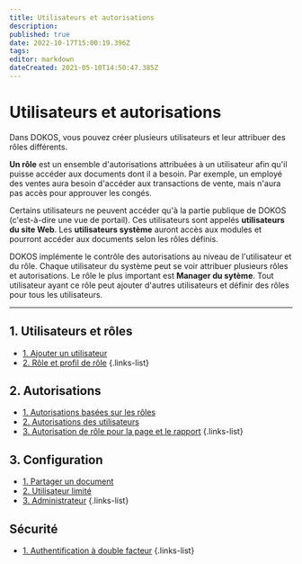```yaml
---
title: Utilisateurs et autorisations
description: 
published: true
date: 2022-10-17T15:00:19.396Z
tags: 
editor: markdown
dateCreated: 2021-05-10T14:50:47.385Z
---
```


# Utilisateurs et autorisations
Dans DOKOS, vous pouvez créer plusieurs utilisateurs et leur attribuer des rôles différents.

**Un rôle** est un ensemble d'autorisations attribuées à un utilisateur afin qu'il puisse accéder aux documents dont il a besoin. Par exemple, un employé des ventes aura besoin d'accéder aux transactions de vente, mais n'aura pas accès pour approuver les congés.

Certains utilisateurs ne peuvent accéder qu'à la partie publique de DOKOS (c'est-à-dire une vue de portail). Ces utilisateurs sont appelés **utilisateurs du site Web**. Les **utilisateurs système** auront accès aux modules et pourront accéder aux documents selon les rôles définis.

DOKOS implémente le contrôle des autorisations au niveau de l'utilisateur et du rôle. Chaque utilisateur du système peut se voir attribuer plusieurs rôles et autorisations. Le rôle le plus important est **Manager du sytème**. Tout utilisateur ayant ce rôle peut ajouter d'autres utilisateurs et définir des rôles pour tous les utilisateurs.

---
## 1. Utilisateurs et rôles

- [1. Ajouter un utilisateur](/fr/settings/users-and-permissions/user)
- [2. Rôle et profil de rôle](/fr/settings/users-and-permissions/role)
{.links-list}

## 2. Autorisations 

- [1. Autorisations basées sur les rôles](/fr/settings/users-and-permissions/permission-manager)
- [2. Autorisations des utilisateurs](/fr/settings/users-and-permissions/user-permissions)
- [3. Autorisation de rôle pour la page et le rapport](/fr/settings/users-and-permissions/role-permission-for-page-and-report)
{.links-list}

## 3. Configuration

- [1. Partager un document](/fr/settings)
- [2. Utilisateur limité](/fr/settings/users-and-permissions/limited-user)
- [3. Administrateur](/fr/settings/users-and-permissions/administrator)
{.links-list}


## Sécurité

- [1. Authentification à double facteur](/fr/settings/users-and-permissions/authentification_double_facteur)
{.links-list}